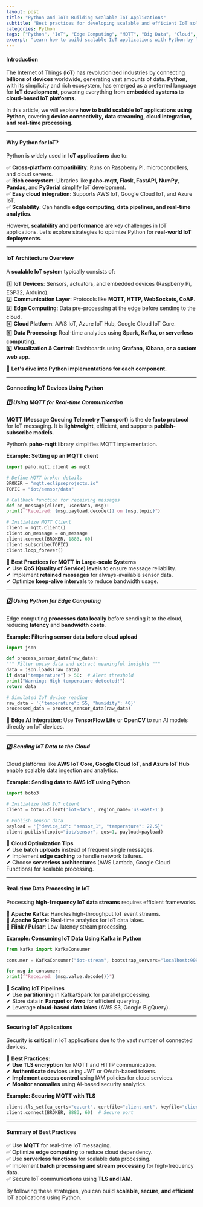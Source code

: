 ```yaml
---
layout: post
title: "Python and IoT: Building Scalable IoT Applications"
subtitle: "Best practices for developing scalable and efficient IoT solutions using Python"
categories: Python
tags: ["Python", "IoT", "Edge Computing", "MQTT", "Big Data", "Cloud", "Data Engineering"]
excerpt: "Learn how to build scalable IoT applications with Python by leveraging MQTT, cloud platforms, and edge computing for real-time data processing."
---
```


#### Introduction

The Internet of Things (**IoT**) has revolutionized industries by connecting **billions of devices** worldwide, generating vast amounts of data. **Python**, with its simplicity and rich ecosystem, has emerged as a preferred language for **IoT development**, powering everything from **embedded systems** to **cloud-based IoT platforms**.

In this article, we will explore **how to build scalable IoT applications using Python**, covering **device connectivity, data streaming, cloud integration, and real-time processing**.

---

#### Why Python for IoT?

Python is widely used in **IoT applications** due to:

✅ **Cross-platform compatibility**: Runs on Raspberry Pi, microcontrollers, and cloud servers.  
✅ **Rich ecosystem**: Libraries like **paho-mqtt, Flask, FastAPI, NumPy, Pandas**, and **PySerial** simplify IoT development.  
✅ **Easy cloud integration**: Supports AWS IoT, Google Cloud IoT, and Azure IoT.  
✅ **Scalability**: Can handle **edge computing, data pipelines, and real-time analytics**.

However, **scalability and performance** are key challenges in IoT applications. Let’s explore strategies to optimize Python for **real-world IoT deployments**.

---

#### IoT Architecture Overview

A **scalable IoT system** typically consists of:

1️⃣ **IoT Devices**: Sensors, actuators, and embedded devices (Raspberry Pi, ESP32, Arduino).  
2️⃣ **Communication Layer**: Protocols like **MQTT, HTTP, WebSockets, CoAP**.  
3️⃣ **Edge Computing**: Data pre-processing at the edge before sending to the cloud.  
4️⃣ **Cloud Platform**: AWS IoT, Azure IoT Hub, Google Cloud IoT Core.  
5️⃣ **Data Processing**: Real-time analytics using **Spark, Kafka, or serverless computing**.  
6️⃣ **Visualization & Control**: Dashboards using **Grafana, Kibana, or a custom web app**.

🚀 **Let's dive into Python implementations for each component.**

---

#### Connecting IoT Devices Using Python

##### 1️⃣ Using MQTT for Real-time Communication

**MQTT (Message Queuing Telemetry Transport)** is the **de facto protocol** for IoT messaging. It is **lightweight**, efficient, and supports **publish-subscribe models**.

Python’s **paho-mqtt** library simplifies MQTT implementation.

**Example: Setting up an MQTT client**

```python  
import paho.mqtt.client as mqtt

# Define MQTT broker details
BROKER = "mqtt.eclipseprojects.io"  
TOPIC = "iot/sensor/data"

# Callback function for receiving messages
def on_message(client, userdata, msg):  
print(f"Received: {msg.payload.decode()} on {msg.topic}")

# Initialize MQTT Client
client = mqtt.Client()  
client.on_message = on_message  
client.connect(BROKER, 1883, 60)  
client.subscribe(TOPIC)  
client.loop_forever()  
```

📌 **Best Practices for MQTT in Large-scale Systems**  
✔ Use **QoS (Quality of Service) levels** to ensure message reliability.  
✔ Implement **retained messages** for always-available sensor data.  
✔ Optimize **keep-alive intervals** to reduce bandwidth usage.

---

##### 2️⃣ Using Python for Edge Computing

Edge computing **processes data locally** before sending it to the cloud, reducing **latency** and **bandwidth costs**.

**Example: Filtering sensor data before cloud upload**

```python  
import json

def process_sensor_data(raw_data):  
""" Filter noisy data and extract meaningful insights """  
data = json.loads(raw_data)  
if data["temperature"] > 50:  # Alert threshold  
print("Warning: High temperature detected!")  
return data

# Simulated IoT device reading
raw_data = '{"temperature": 55, "humidity": 40}'  
processed_data = process_sensor_data(raw_data)  
```

🚀 **Edge AI Integration**: Use **TensorFlow Lite** or **OpenCV** to run AI models directly on IoT devices.

---

##### 3️⃣ Sending IoT Data to the Cloud

Cloud platforms like **AWS IoT Core, Google Cloud IoT, and Azure IoT Hub** enable scalable data ingestion and analytics.

**Example: Sending data to AWS IoT using Python**

```python  
import boto3

# Initialize AWS IoT client
client = boto3.client('iot-data', region_name='us-east-1')

# Publish sensor data
payload = '{"device_id": "sensor_1", "temperature": 22.5}'  
client.publish(topic="iot/sensor", qos=1, payload=payload)  
```

📌 **Cloud Optimization Tips**  
✔ Use **batch uploads** instead of frequent single messages.  
✔ Implement **edge caching** to handle network failures.  
✔ Choose **serverless architectures** (AWS Lambda, Google Cloud Functions) for scalable processing.

---

#### Real-time Data Processing in IoT

Processing **high-frequency IoT data streams** requires efficient frameworks.

🔹 **Apache Kafka**: Handles high-throughput IoT event streams.  
🔹 **Apache Spark**: Real-time analytics for IoT data lakes.  
🔹 **Flink / Pulsar**: Low-latency stream processing.

**Example: Consuming IoT Data Using Kafka in Python**

```python  
from kafka import KafkaConsumer

consumer = KafkaConsumer("iot-stream", bootstrap_servers="localhost:9092")

for msg in consumer:  
print(f"Received: {msg.value.decode()}")  
```

🚀 **Scaling IoT Pipelines**  
✔ Use **partitioning** in Kafka/Spark for parallel processing.  
✔ Store data in **Parquet or Avro** for efficient querying.  
✔ Leverage **cloud-based data lakes** (AWS S3, Google BigQuery).

---

#### Securing IoT Applications

Security is **critical** in IoT applications due to the vast number of connected devices.

🔐 **Best Practices:**  
✔ **Use TLS encryption** for MQTT and HTTP communication.  
✔ **Authenticate devices** using JWT or OAuth-based tokens.  
✔ **Implement access control** using IAM policies for cloud services.  
✔ **Monitor anomalies** using AI-based security analytics.

**Example: Securing MQTT with TLS**

```python  
client.tls_set(ca_certs="ca.crt", certfile="client.crt", keyfile="client.key")  
client.connect(BROKER, 8883, 60)  # Secure port  
```

---

#### Summary of Best Practices

✅ Use **MQTT** for real-time IoT messaging.  
✅ Optimize **edge computing** to reduce cloud dependency.  
✅ Use **serverless functions** for scalable data processing.  
✅ Implement **batch processing and stream processing** for high-frequency data.  
✅ Secure IoT communications using **TLS and IAM**.

By following these strategies, you can build **scalable, secure, and efficient** IoT applications using Python.

